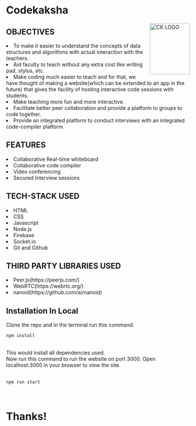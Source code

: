 # Codekaksha

<img src="https://codekaksha.herokuapp.com/res/logo.png" align="right"
     alt="CK LOGO" width="110" height="140">

## OBJECTIVES
<li>To make it easier to understand the concepts of data structures and algorithms with actual interaction with the teachers. </li>
<li>Aid faculty to teach without any extra cost like writing pad, stylus, etc. </li>
<li>Make coding much easier to teach and for that, we have thought of making a website(which can be extended to an app in the future) that gives the facility of hosting interactive code sessions with students. </li>
<li>Make teaching more fun and more interactive.</li>
<li>Facilitate better peer collaboration and provide a platform to groups to code together.</li>
<li>Provide an integrated platform to conduct interviews with an integrated code-compiler platform.</li>


## FEATURES
<li>Collaborative Real-time whiteboard</li>
<li>Collaborative code compiler</li>
<li>Video conferencing</li>
<li>Secured Interview sessions</li>

## TECH-STACK USED 
<li>HTML</li>
<li>CSS</li>
<li>Javascript</li>
<li>Node.js</li>
<li>Firebase</li>
<li>Socket.io</li>
<li>Git and Github</li>
 
## THIRD PARTY LIBRARIES USED
<li>Peer.js(https://peerjs.com/)</li>
<li>WebRTC(https://webrtc.org/)</li>
<li>nanoid(https://github.com/ai/nanoid)</li>


## Installation In Local

Clone the repo and in the terminal run this command:

```
npm install
```
<br>
This would install all dependencies used. 
<br>
Now run this command to run the website on port 3000. Open localhost:3000 in your browser to view the site.
<br>
<br>

```
npm run start
```

<br>

# Thanks!
